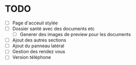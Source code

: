 # TODO

- [ ] Page d'acceuil stylée
- [ ] Dossier santé avec des documents etc
  - [ ] Generer des images de preview pour les documents
- [ ] Ajout des autres sections
- [ ] Ajout du panneau latéral
- [ ] Gestion des rendez vous
- [ ] Version téléphone